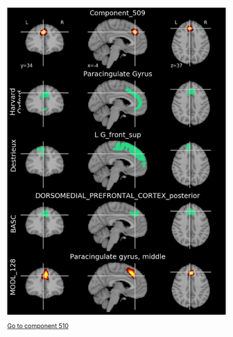 


![509](preliminary/509.jpg "Component 509")

[Go to component 510](https://parietal-inria.github.io/MODL_atlas/1024/510 "Component 510")